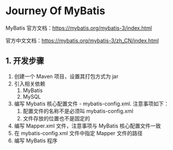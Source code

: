 # Journey Of MyBatis

MyBatis 官方文档：https://mybatis.org/mybatis-3/index.html

官方中文文档：https://mybatis.org/mybatis-3/zh_CN/index.html

## 1. 开发步骤

1. 创建一个 Maven 项目，设置其打包方式为 jar
2. 引入相关依赖
   1. MyBatis
   2. MySQL
3. 编写 Mybatis 核心配置文件 - mybatis-config.xml. 注意事项如下：
    1. 配置文件的名称不是必须叫 mybatis-config.xml
    2. 文件存放的位置也不是固定的
4. 编写 Mapper.xml 文件，注意事项与 MyBatis 核心配置文件一致
5. 在 mybatis-config.xml 文件中指定 Mapper 文件的路径
6. 编写 MyBatis 程序
